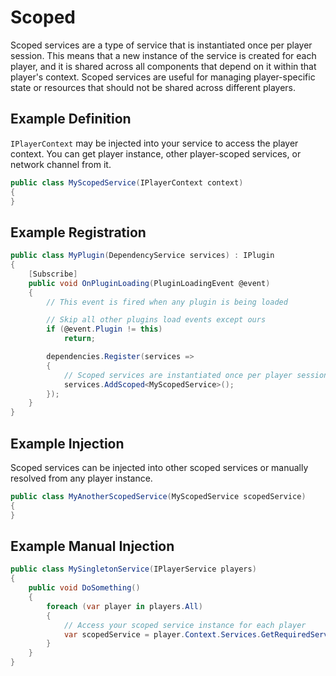 # Scoped

Scoped services are a type of service that is instantiated once per player session.
This means that a new instance of the service is created for each player, and it is shared across all components that depend on it within that player's context.
Scoped services are useful for managing player-specific state or resources that should not be shared across different players.

## Example Definition
`IPlayerContext` may be injected into your service to access the player context.
You can get player instance, other player-scoped services, or network channel from it.

```csharp
public class MyScopedService(IPlayerContext context)
{
}
```

## Example Registration
```csharp
public class MyPlugin(DependencyService services) : IPlugin
{
    [Subscribe]
    public void OnPluginLoading(PluginLoadingEvent @event)
    {
        // This event is fired when any plugin is being loaded

        // Skip all other plugins load events except ours
        if (@event.Plugin != this)
            return;

        dependencies.Register(services =>
        {
            // Scoped services are instantiated once per player session
            services.AddScoped<MyScopedService>();
        });
    }
}
```

## Example Injection
Scoped services can be injected into other scoped services or manually resolved from any player instance.

```csharp
public class MyAnotherScopedService(MyScopedService scopedService)
{
}
```

## Example Manual Injection
```csharp
public class MySingletonService(IPlayerService players)
{
    public void DoSomething()
    {
        foreach (var player in players.All)
        {
            // Access your scoped service instance for each player
            var scopedService = player.Context.Services.GetRequiredService<MyScopedService>();
        }
    }
}
```
